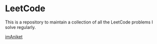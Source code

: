 # LeetCode
This is a repository to maintain a collection of all the LeetCode problems I solve regularly.

[imAniket](https://leetcode.com/imAniket/)